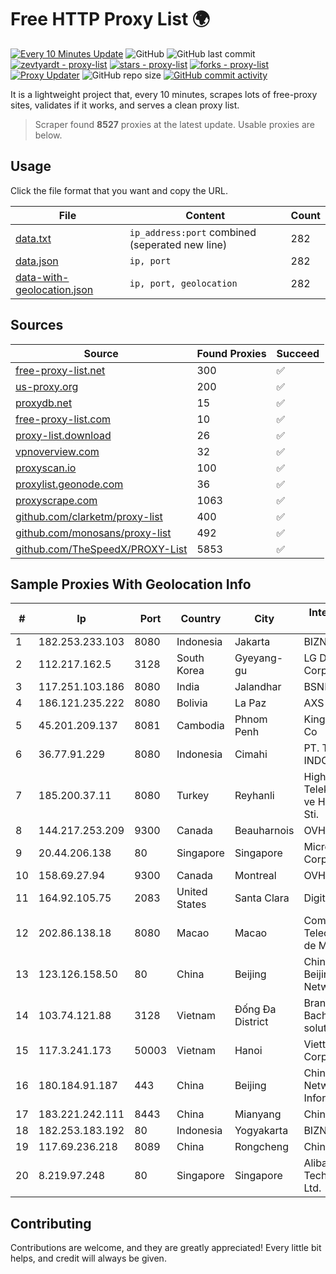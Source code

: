 
# Free HTTP Proxy List 🌍

[![Every 10 Minutes Update](https://github.com/mertguvencli/http-proxy-list/actions/workflows/main.yml/badge.svg?branch=main)](https://github.com/mertguvencli/http-proxy-list/actions/workflows/main.yml)
![GitHub](https://img.shields.io/github/license/mertguvencli/http-proxy-list)
![GitHub last commit](https://img.shields.io/github/last-commit/mertguvencli/http-proxy-list)
[![zevtyardt - proxy-list](https://img.shields.io/static/v1?label=zevtyardt&message=proxy-list&color=blue&logo=github)](https://github.com/zevtyardt/proxy-list "Go to GitHub repo")
[![stars - proxy-list](https://img.shields.io/github/stars/zevtyardt/proxy-list?style=social)](https://github.com/zevtyardt/proxy-list)
[![forks - proxy-list](https://img.shields.io/github/forks/zevtyardt/proxy-list?style=social)](https://github.com/zevtyardt/proxy-list)
[![Proxy Updater](https://github.com/zevtyardt/proxy-list/workflows/Proxy%20Updater/badge.svg)](https://github.com/zevtyardt/proxy-list/actions?query=workflow:"Proxy+Updater")
![GitHub repo size](https://img.shields.io/github/repo-size/zevtyardt/proxy-list)
[![GitHub commit activity](https://img.shields.io/github/commit-activity/m/zevtyardt/proxy-list?logo=commits)](https://github.com/zevtyardt/proxy-list/commits/main)

It is a lightweight project that, every 10 minutes, scrapes lots of free-proxy sites, validates if it works, and serves a clean proxy list.

> Scraper found **8527** proxies at the latest update. Usable proxies are below.

## Usage

Click the file format that you want and copy the URL.

|File|Content|Count|
|----|-------|-----|
|[data.txt](https://raw.githubusercontent.com/mertguvencli/http-proxy-list/main/proxy-list/data.txt)|`ip_address:port` combined (seperated new line)|282|
|[data.json](https://raw.githubusercontent.com/mertguvencli/http-proxy-list/main/proxy-list/data.json)|`ip, port`|282|
|[data-with-geolocation.json](https://raw.githubusercontent.com/mertguvencli/http-proxy-list/main/proxy-list/data-with-geolocation.json)|`ip, port, geolocation`|282|

## Sources

|Source|Found Proxies|Succeed|
|------|-------------|-------|
|[free-proxy-list.net](https://free-proxy-list.net)|300|✅|
|[us-proxy.org](https://www.us-proxy.org)|200|✅|
|[proxydb.net](http://proxydb.net)|15|✅|
|[free-proxy-list.com](https://free-proxy-list.com/?page=&port=&type%5B%5D=http&type%5B%5D=https&up_time=0&search=Search)|10|✅|
|[proxy-list.download](https://www.proxy-list.download/HTTP)|26|✅|
|[vpnoverview.com](https://vpnoverview.com/privacy/anonymous-browsing/free-proxy-servers)|32|✅|
|[proxyscan.io](https://www.proxyscan.io)|100|✅|
|[proxylist.geonode.com](https://proxylist.geonode.com/api/proxy-list?limit=300&page=1&sort_by=lastChecked&sort_type=desc&protocols=http,https)|36|✅|
|[proxyscrape.com](https://api.proxyscrape.com/v2/?request=displayproxies&protocol=http&timeout=10000&country=all&ssl=all&anonymity=all)|1063|✅|
|[github.com/clarketm/proxy-list](https://raw.githubusercontent.com/clarketm/proxy-list/master/proxy-list-raw.txt)|400|✅|
|[github.com/monosans/proxy-list](https://raw.githubusercontent.com/monosans/proxy-list/main/proxies/http.txt)|492|✅|
|[github.com/TheSpeedX/PROXY-List](https://raw.githubusercontent.com/TheSpeedX/PROXY-List/master/http.txt)|5853|✅|


## Sample Proxies With Geolocation Info

|#|Ip|Port|Country|City|Internet Service Provider|
|-|--|----|-------|----|-------------------------|
|1|182.253.233.103|8080|Indonesia|Jakarta|BIZNET|
|2|112.217.162.5|3128|South Korea|Gyeyang-gu|LG DACOM Corporation|
|3|117.251.103.186|8080|India|Jalandhar|BSNL Internet|
|4|186.121.235.222|8080|Bolivia|La Paz|AXS Bolivia S. A.|
|5|45.201.209.137|8081|Cambodia|Phnom Penh|King Technologies Co|
|6|36.77.91.229|8080|Indonesia|Cimahi|PT. TELKOM INDONESIA|
|7|185.200.37.11|8080|Turkey|Reyhanli|High Speed Telekomunikasyon ve Hab. Hiz. Ltd. Sti.|
|8|144.217.253.209|9300|Canada|Beauharnois|OVH SAS|
|9|20.44.206.138|80|Singapore|Singapore|Microsoft Corporation|
|10|158.69.27.94|9300|Canada|Montreal|OVH SAS|
|11|164.92.105.75|2083|United States|Santa Clara|DigitalOcean, LLC|
|12|202.86.138.18|8080|Macao|Macao|Companhia de Telecomunicacoes de Macau|
|13|123.126.158.50|80|China|Beijing|China Unicom Beijing Province Network|
|14|103.74.121.88|3128|Vietnam|Đống Đa District|Branch of BachKim Network solutions jsc|
|15|117.3.241.173|50003|Vietnam|Hanoi|Viettel Corporation|
|16|180.184.91.187|443|China|Beijing|China Internet Network Information Center|
|17|183.221.242.111|8443|China|Mianyang|China Mobile|
|18|182.253.183.192|80|Indonesia|Yogyakarta|BIZNET|
|19|117.69.236.218|8089|China|Rongcheng|Chinanet|
|20|8.219.97.248|80|Singapore|Singapore|Alibaba (US) Technology Co., Ltd.|



## Contributing

Contributions are welcome, and they are greatly appreciated! Every
little bit helps, and credit will always be given.

